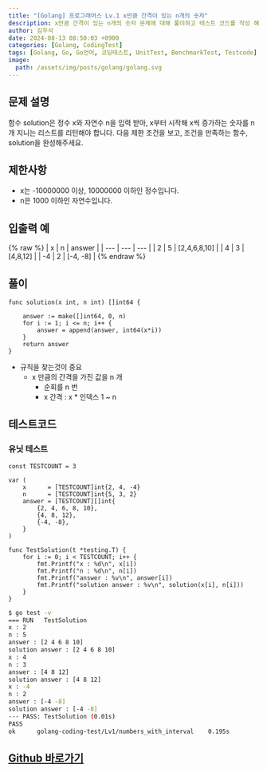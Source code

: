 ```yaml
---
title: "[Golang] 프로그래머스 Lv.1 x만큼 간격이 있는 n개의 숫자"
description: x만큼 간격이 있는 n개의 숫자 문제에 대해 풀이하고 테스트 코드를 작성 해보겠습니다.
author: 김우석
date: 2024-08-13 08:50:03 +0900
categories: [Golang, CodingTest]
tags: [Golang, Go, Go언어, 코딩테스트, UnitTest, BenchmarkTest, Testcode]
image:
  path: /assets/img/posts/golang/golang.svg
---
```


## 문제 설명
함수 solution은 정수 x와 자연수 n을 입력 받아, x부터 시작해 x씩 증가하는 숫자를 n개 지니는 리스트를 리턴해야 합니다. 다음 제한 조건을 보고, 조건을 만족하는 함수, solution을 완성해주세요.


## 제한사항
- x는 -10000000 이상, 10000000 이하인 정수입니다.
- n은 1000 이하인 자연수입니다.

## 입출력 예
{% raw %}
| x | n | answer |
| --- | --- | --- |
| 2 | 5 | \[2,4,6,8,10\] |
| 4 | 3 | \[4,8,12\] |
| \-4 | 2 | \[-4, -8\] |
{% endraw %}


## 풀이 
```golang
func solution(x int, n int) []int64 {

	answer := make([]int64, 0, n)
	for i := 1; i <= n; i++ {
		answer = append(answer, int64(x*i))
	}
	return answer
}
```

- 규칙을 찾는것이 중요
	- x 만큼의 간격을 가진 값을 n 개
		- 순회를 n 번
		- x 간격 : x * 인덱스 1 ~ n 


## 테스트코드
### 유닛 테스트
```golang
const TESTCOUNT = 3

var (
	x      = [TESTCOUNT]int{2, 4, -4}
	n      = [TESTCOUNT]int{5, 3, 2}
	answer = [TESTCOUNT][]int{
		{2, 4, 6, 8, 10},
		{4, 8, 12},
		{-4, -8},
	}
)

func TestSolution(t *testing.T) {
	for i := 0; i < TESTCOUNT; i++ {
		fmt.Printf("x : %d\n", x[i])
		fmt.Printf("n : %d\n", n[i])
		fmt.Printf("answer : %v\n", answer[i])
		fmt.Printf("solution answer : %v\n", solution(x[i], n[i]))
	}
}
```

```bash
$ go test -v
=== RUN   TestSolution
x : 2
n : 5
answer : [2 4 6 8 10]
solution answer : [2 4 6 8 10]
x : 4
n : 3
answer : [4 8 12]
solution answer : [4 8 12]
x : -4
n : 2
answer : [-4 -8]
solution answer : [-4 -8]
--- PASS: TestSolution (0.01s)
PASS
ok      golang-coding-test/Lv1/numbers_with_interval    0.195s
```

## [Github 바로가기](https://github.com/kr-goos/golang-coding-test/tree/master/Lv1/numbers_with_interval)